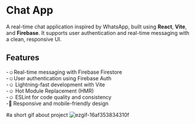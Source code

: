 # Chat App

A real-time chat application inspired by WhatsApp, built using **React**, **Vite**, and **Firebase**. It supports user authentication and real-time messaging with a clean, responsive UI.

## Features

-☺️Real-time messaging with Firebase Firestore  
-☺️User authentication using Firebase Auth  
-☺️ Lightning-fast development with Vite  
-☺️ Hot Module Replacement (HMR)  
-☺️ ESLint for code quality and consistency  
-📱 Responsive and mobile-friendly design 


#a short gif about project
![ezgif-16af353834310f](https://github.com/user-attachments/assets/ac913241-98c6-4978-9bd6-5514fa84377a)
